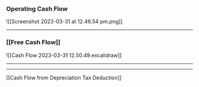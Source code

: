 ### Operating Cash Flow
![[Screenshot 2023-03-31 at 12.46.54 pm.png]]

___
### [[Free Cash Flow]]
![[Cash Flow 2023-03-31 12.50.49.excalidraw]]

___


___
[[Cash Flow from Depreciation Tax Deduction]]